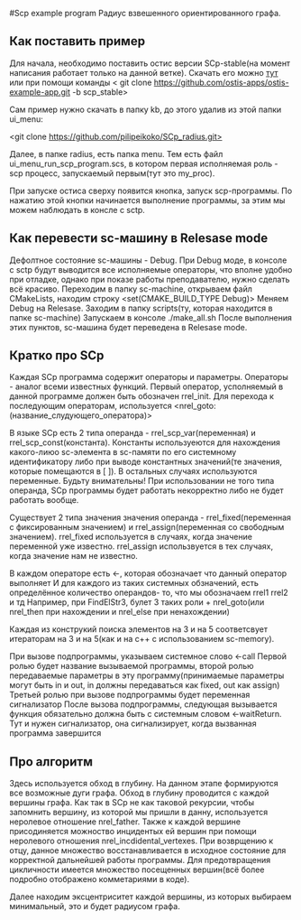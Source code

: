 #Scp example program
Радиус взвешенного ориентированного графа.

## Как поставить пример

Для начала, необходимо поставить остис версии SCp-stable(на момент написания работает только на данной ветке). 
Скачать его можно [тут](https://github.com/ostis-apps/ostis-example-app) или при помощи команды 
< git clone https://github.com/ostis-apps/ostis-example-app.git -b scp_stable> 

Сам пример нужно скачать в папку kb, до этого удалив из этой папки ui_menu:

<git clone https://github.com/pilipeikoko/SCp_radius.git>

Далее, в папке radius,  есть папка menu. Тем есть файл ui_menu_run_scp_program.scs, в котором первая исполняемая роль - scp процесс, запускаемый первым(тут это my_proc).

При запуске остиса сверху появится кнопка, запуск scp-программы. По нажатию этой кнопки начинается выполнение программы, за этим мы можем наблюдать в консле с sctp.

## Как перевести sc-машину в Relesase mode

Дефолтное состояние sc-машины - Debug. При Debug моде, в консоле с sctp будут выводится все исполняемые операторы, что вполне удобно при отладке, однако при показе работы преподавателю, нужно сделать всё красиво.
Переходим в папку sc-machine, открываем файл CMakeLists, находим строку
<set(CMAKE_BUILD_TYPE Debug)>
Меняем Debug на Relesase.
Заходим в папку scripts(ту, которая находится в папке sc-machine)
Запускаем в консоле ./make_all.sh
После выполнения этих пунктов, sc-машина будет переведена в Relesase mode. 

## Кратко про SCp

Каждая SCp программа содержит операторы и параметры. Операторы - аналог всеми известных функций. Первый оператор, усполняемый в данной программе должен быть обозначен rrel_init.
Для перехода к последующим операторам, используется 
<nrel_goto:(название_слудующего_оператора)>

В языке SCp есть 2 типа операнда - rrel_scp_var(переменная) и rrel_scp_const(константа). Константы используеются для нахождения какого-лиюо sc-элемента в sc-памяти по его системному идентификатору либо при выводе константных значений(те значения, которые помещаются в [ ]).
В остальных случаях используются переменные. Будьту внимательны! При использовании не того типа операнда, SCp программы будет работать некорректно либо не будет работать вообще.

Существует 2 типа значения значения операнда - rrel_fixed(переменная с фиксированным значением) и rrel_assign(переменная со свободным значением). rrel_fixed используется в случаях, когда значение переменной уже известно. rrel_assign использвуется в тех случаях, когда значение нам не известно.

В каждом операторе есть <-, которая обозначает что данный оператор выполняет
И для каждого из таких системных обзначений, есть определённое количество операндов- то, что мы обозначаем rrel1 rrel2 и тд
Например, при FindElStr3, булет 3 таких роли + nrel_goto(или nrel_then при нахождении и nrel_else при ненахождении)

Каждая из конструкий поиска элементов на 3 и на 5 соответсвует итераторам на 3 и на 5(как и на с++ с использованием sc-memory).

При вызове подпрограммы, указываем системное слово <-call
Первой ролью будет название вызываемой программы, второй ролью передаваемые параметры в эту программу(принимаемые параметры могут быть in и out, in должны передаваться как fixed, out как assign)
Третьей ролью при вызове подпрограммы будет переменная сигнализатор
После вызова подпрограммы, следующая вызывается функция обязательно должна быть с системным словом <-waitReturn. Тут и нужен сигнализатор, она сигнализирует, когда вызванная программа завершится

## Про алгоритм

Здесь используется обход в глубину. На данном этапе формируются все возможные дуги графа. Обход в глубину проводится с каждой вершины графа. Как так в SCp не как таковой рекурсии, чтобы запомнить вершину, из которой мы пришли в данну, используется неролевое отношение nrel_father. 
Также к каждой вершине присодиняется можноство инцидентых ей вершин при помощи неролевого отношения nrel_incdidental_vertexes. При возврщению к отцу, данное множество восстанавливается в исходное состояние для корректной дальнейшей работы программы.
Для предотвращения цикличности имеется множество посещенных вершин(всё более подробно отображено комметариями в коде).

Далее находим эксцентриситет каждой вершины, из которых выбираем минимальный, это и будет радиусом графа.




